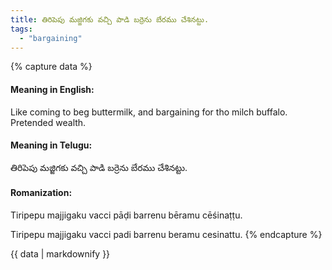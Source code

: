 ```yaml
---
title: తిరిపెపు మజ్జిగకు వచ్చి పాడి బర్రెను బేరము చేశినట్టు.
tags:
  - "bargaining"
---
```


{% capture data %}
#### Meaning in English:
Like coming to beg buttermilk, and bargaining for tho milch buffalo.
Pretended wealth.

#### Meaning in Telugu:
తిరిపెపు మజ్జిగకు వచ్చి పాడి బర్రెను బేరము చేశినట్టు.

#### Romanization:
Tiripepu majjigaku vacci pāḍi barrenu bēramu cēśinaṭṭu.

Tiripepu majjigaku vacci padi barrenu beramu cesinattu.
{% endcapture %}

{{ data | markdownify }}

